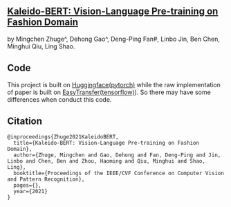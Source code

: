 ## [Kaleido-BERT: Vision-Language Pre-training on Fashion Domain](https://arxiv.org/pdf/2101.07663.pdf)
by Mingchen Zhuge^, Dehong Gao^, Deng-Ping Fan#, Linbo Jin, Ben Chen, Minghui Qiu, Ling Shao.

## Code
This project is built on [Huggingface(pytorch)](https://github.com/huggingface/transformers) while the raw implementation of paper is built on [EasyTransfer(tensorflow)](https://github.com/alibaba/EasyTransfer)). So there may have some differences when conduct this code.



## Citation
```
@inproceedings{Zhuge2021KaleidoBERT,
  title={Kaleido-BERT: Vision-Language Pre-training on Fashion Domain},
  author={Zhuge, Mingchen and Gao, Dehong and Fan, Deng-Ping and Jin, Linbo and Chen, Ben and Zhou, Haoming and Qiu, Minghui and Shao, Ling},
  booktitle={Proceedings of the IEEE/CVF Conference on Computer Vision and Pattern Recognition},
  pages={},
  year={2021}
}
```

